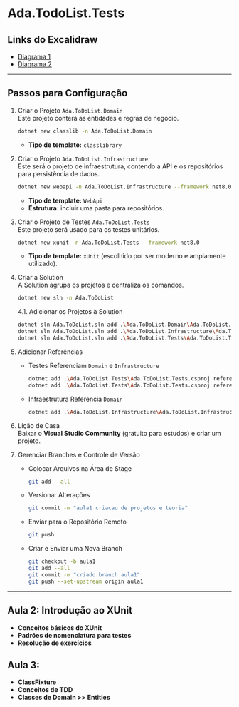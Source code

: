 # Ada.TodoList.Tests

## Links do Excalidraw
- [Diagrama 1](https://excalidraw.com/#json=Q6F4gE89Hb-B53_amz71r,yP7g0OS0HQNWkMX3QcO1Ew)
- [Diagrama 2](https://excalidraw.com/#json=OPI6BU_5jQdz-crVhRxig,5zgyI8uJKrltLvxlPeZSiA)

---

## Passos para Configuração

1. Criar o Projeto `Ada.ToDoList.Domain`  
   Este projeto conterá as entidades e regras de negócio.

   ```bash
   dotnet new classlib -n Ada.ToDoList.Domain
   ```

   - **Tipo de template:** `classlibrary`

2. Criar o Projeto `Ada.ToDoList.Infrastructure`  
   Este será o projeto de infraestrutura, contendo a API e os repositórios para persistência de dados.

   ```bash
   dotnet new webapi -n Ada.ToDoList.Infrastructure --framework net8.0
   ```

   - **Tipo de template:** `WebApi`
   - **Estrutura:** incluir uma pasta para repositórios.

3. Criar o Projeto de Testes `Ada.ToDoList.Tests`  
   Este projeto será usado para os testes unitários.

   ```bash
   dotnet new xunit -n Ada.ToDoList.Tests --framework net8.0
   ```

   - **Tipo de template:** `xUnit` (escolhido por ser moderno e amplamente utilizado).

4. Criar a Solution  
   A Solution agrupa os projetos e centraliza os comandos.

   ```bash
   dotnet new sln -n Ada.ToDoList
   ```

   4.1. Adicionar os Projetos à Solution

   ```bash
   dotnet sln Ada.ToDoList.sln add .\Ada.ToDoList.Domain\Ada.ToDoList.Domain.csproj
   dotnet sln Ada.ToDoList.sln add .\Ada.ToDoList.Infrastructure\Ada.ToDoList.Infrastructure.csproj
   dotnet sln Ada.ToDoList.sln add .\Ada.ToDoList.Tests\Ada.ToDoList.Tests.csproj
   ```

5. Adicionar Referências  

   - Testes Referenciam `Domain` e `Infrastructure`  

     ```bash
     dotnet add .\Ada.ToDoList.Tests\Ada.ToDoList.Tests.csproj reference .\Ada.ToDoList.Domain\Ada.ToDoList.Domain.csproj
     dotnet add .\Ada.ToDoList.Tests\Ada.ToDoList.Tests.csproj reference .\Ada.ToDoList.Infrastructure\Ada.ToDoList.Infrastructure.csproj
     ```

   - Infraestrutura Referencia `Domain`  

     ```bash
     dotnet add .\Ada.ToDoList.Infrastructure\Ada.ToDoList.Infrastructure.csproj reference .\Ada.ToDoList.Domain\Ada.ToDoList.Domain.csproj
     ```

6. Lição de Casa  
   Baixar o **Visual Studio Community** (gratuito para estudos) e criar um projeto.

7. Gerenciar Branches e Controle de Versão  

   - Colocar Arquivos na Área de Stage  

     ```bash
     git add --all
     ```

   - Versionar Alterações  

     ```bash
     git commit -m "aula1 criacao de projetos e teoria"
     ```

   - Enviar para o Repositório Remoto  

     ```bash
     git push
     ```

   - Criar e Enviar uma Nova Branch  

     ```bash
     git checkout -b aula1
     git add --all
     git commit -m "criado branch aula1"
     git push --set-upstream origin aula1
     ```

---

## Aula 2: Introdução ao XUnit

- **Conceitos básicos do XUnit**
- **Padrões de nomenclatura para testes**
- **Resolução de exercícios**

## Aula 3:

- **ClassFixture**
- **Conceitos de TDD**
- **Classes de Domain >> Entities**